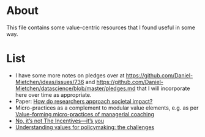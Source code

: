 # About

This file contains some value-centric resources that I found useful in some way.

# List

* I have some more notes on pledges over at https://github.com/Daniel-Mietchen/ideas/issues/736 and https://github.com/Daniel-Mietchen/datascience/blob/master/pledges.md that I will incorporate here over time as appropriate.
* Paper: [How do researchers approach societal impact?](https://doi.org/10.1371/journal.pone.0254006)
* Micro-practices as a complement to modular value elements, e.g. as per [Value-forming micro-practices of managerial coaching](https://doi.org/10.1080/17521882.2019.1707245)
* [No, it’s not The Incentives—it’s you](https://www.talyarkoni.org/blog/2018/10/02/no-its-not-the-incentives-its-you/)
* [Understanding values for policymaking: the challenges](https://knowledge4policy.ec.europa.eu/blog/understanding-values-policymaking-challenges_e)
